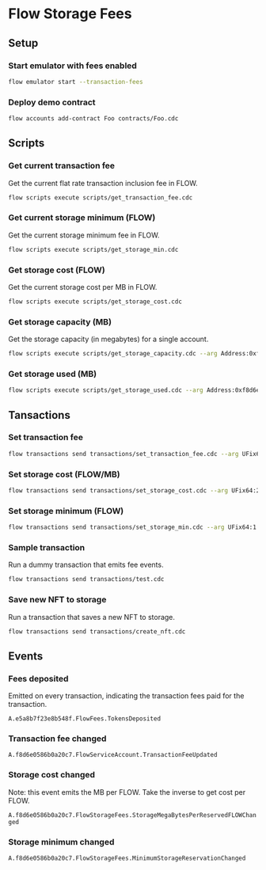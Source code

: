 # Flow Storage Fees

## Setup

### Start emulator with fees enabled

```sh
flow emulator start --transaction-fees
```

### Deploy demo contract

```sh
flow accounts add-contract Foo contracts/Foo.cdc
```

## Scripts

### Get current transaction fee

Get the current flat rate transaction inclusion fee in FLOW.

```sh
flow scripts execute scripts/get_transaction_fee.cdc
```

### Get current storage minimum (FLOW)

Get the current storage minimum fee in FLOW.

```sh
flow scripts execute scripts/get_storage_min.cdc
```

### Get storage cost (FLOW)

Get the current storage cost per MB in FLOW.

```sh
flow scripts execute scripts/get_storage_cost.cdc
```

### Get storage capacity (MB)

Get the storage capacity (in megabytes) for a single account.

```sh
flow scripts execute scripts/get_storage_capacity.cdc --arg Address:0xf8d6e0586b0a20c7
```

### Get storage used (MB)

```sh
flow scripts execute scripts/get_storage_used.cdc --arg Address:0xf8d6e0586b0a20c7
```

## Tansactions

### Set transaction fee

```sh
flow transactions send transactions/set_transaction_fee.cdc --arg UFix64:0.5
```

### Set storage cost (FLOW/MB)

```sh
flow transactions send transactions/set_storage_cost.cdc --arg UFix64:20.0
```

### Set storage minimum (FLOW)

```sh
flow transactions send transactions/set_storage_min.cdc --arg UFix64:1.0
```

### Sample transaction

Run a dummy transaction that emits fee events.

```sh
flow transactions send transactions/test.cdc
```

### Save new NFT to storage

Run a transaction that saves a new NFT to storage.

```sh
flow transactions send transactions/create_nft.cdc
```

## Events

### Fees deposited

Emitted on every transaction, indicating the transaction fees paid for the transaction.

`A.e5a8b7f23e8b548f.FlowFees.TokensDeposited`

### Transaction fee changed

`A.f8d6e0586b0a20c7.FlowServiceAccount.TransactionFeeUpdated`

### Storage cost changed

Note: this event emits the MB per FLOW. Take the inverse to get cost per FLOW.

`A.f8d6e0586b0a20c7.FlowStorageFees.StorageMegaBytesPerReservedFLOWChanged`

### Storage minimum changed

`A.f8d6e0586b0a20c7.FlowStorageFees.MinimumStorageReservationChanged`
